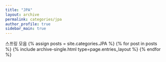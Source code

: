 ```yaml
---
title: "JPA"
layout: archive
permalink: categories/jpa
author_profile: true
sidebar_main: true
---
```


스프링 모음
{% assign posts = site.categories.JPA %}
{% for post in posts %} {% include archive-single.html type=page.entries_layout %} {% endfor %}
